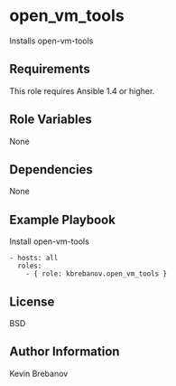 open_vm_tools
=============

Installs open-vm-tools

Requirements
------------

This role requires Ansible 1.4 or higher.

Role Variables
--------------

None

Dependencies
------------

None

Example Playbook
----------------

Install open-vm-tools
```
- hosts: all
  roles:
    - { role: kbrebanov.open_vm_tools }
```

License
-------

BSD

Author Information
------------------

Kevin Brebanov
